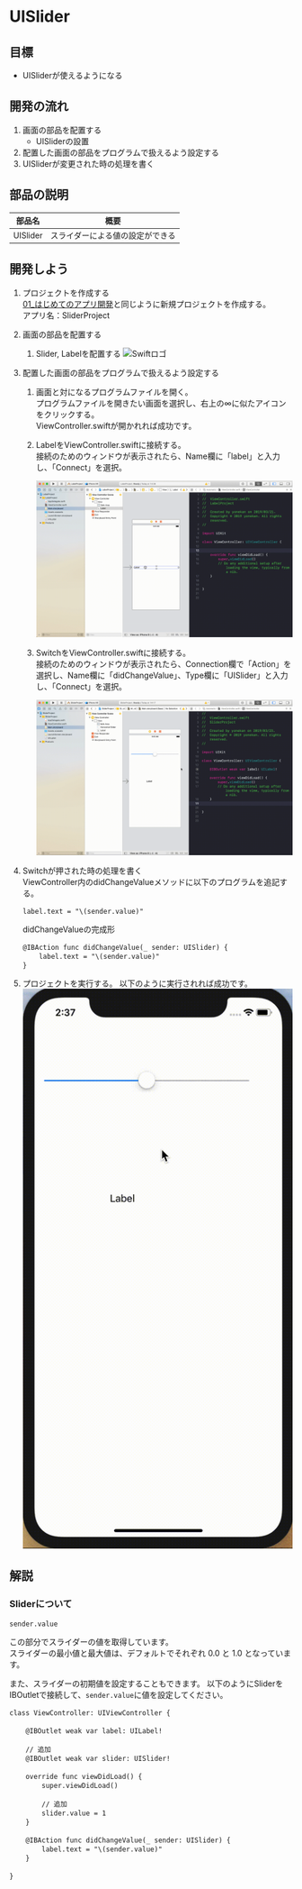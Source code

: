 # UISlider

## 目標
- UISliderが使えるようになる

## 開発の流れ

1. 画面の部品を配置する
	- UISliderの設置
2. 配置した画面の部品をプログラムで扱えるよう設定する
3. UISliderが変更された時の処理を書く

## 部品の説明

|部品名|概要|
|---|---|
| UISlider |スライダーによる値の設定ができる|

## 開発しよう

1. プロジェクトを作成する  
	[01_はじめてのアプリ開発](../01_はじめてのアプリ開発.md)と同じように新規プロジェクトを作成する。  
	アプリ名：SliderProject
	
2. 画面の部品を配置する
	1. Slider, Labelを配置する
		![Swiftロゴ](./img/place_slider.gif)

3. 配置した画面の部品をプログラムで扱えるよう設定する
	1. 画面と対になるプログラムファイルを開く。  
		プログラムファイルを開きたい画面を選択し、右上の∞に似たアイコンをクリックする。  
		ViewController.swiftが開かれれば成功です。

	2. LabelをViewController.swiftに接続する。  
		接続のためのウィンドウが表示されたら、Name欄に「label」と入力し、「Connect」を選択。
		
		![Swiftロゴ](./img/connect_label.gif)

	3. SwitchをViewController.swiftに接続する。  
	接続のためのウィンドウが表示されたら、Connection欄で「Action」を選択し、Name欄に「didChangeValue」、Type欄に「UISlider」と入力し、「Connect」を選択。

		![Swiftロゴ](./img/connect_slider.gif)

4. Switchが押された時の処理を書く  
  ViewController内のdidChangeValueメソッドに以下のプログラムを追記する。

	``` 
	label.text = "\(sender.value)"
	```
  
	didChangeValueの完成形

	```
	@IBAction func didChangeValue(_ sender: UISlider) {
        label.text = "\(sender.value)"
    }
	```

5. プロジェクトを実行する。
	以下のように実行されれば成功です。
	![Swiftロゴ](./img/SliderProject.gif)

## 解説

### Sliderについて

``` 
sender.value
```

この部分でスライダーの値を取得しています。  
スライダーの最小値と最大値は、デフォルトでそれぞれ 0.0 と 1.0 となっています。

また、スライダーの初期値を設定することもできます。
以下のようにSliderをIBOutletで接続して、```sender.value```に値を設定してください。

```
class ViewController: UIViewController {

	@IBOutlet weak var label: UILabel!
	
	// 追加
	@IBOutlet weak var slider: UISlider!
	
	override func viewDidLoad() {
		super.viewDidLoad()

		// 追加
		slider.value = 1
	}
	
	@IBAction func didChangeValue(_ sender: UISlider) {
		label.text = "\(sender.value)"
	}
    
}
```